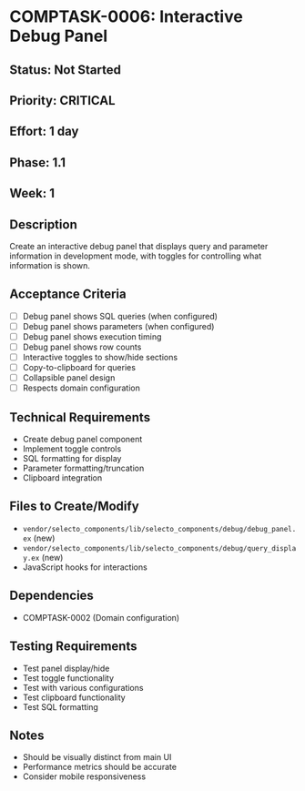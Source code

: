 # COMPTASK-0006: Interactive Debug Panel

## Status: Not Started
## Priority: CRITICAL
## Effort: 1 day
## Phase: 1.1
## Week: 1

## Description
Create an interactive debug panel that displays query and parameter information in development mode, with toggles for controlling what information is shown.

## Acceptance Criteria
- [ ] Debug panel shows SQL queries (when configured)
- [ ] Debug panel shows parameters (when configured)
- [ ] Debug panel shows execution timing
- [ ] Debug panel shows row counts
- [ ] Interactive toggles to show/hide sections
- [ ] Copy-to-clipboard for queries
- [ ] Collapsible panel design
- [ ] Respects domain configuration

## Technical Requirements
- Create debug panel component
- Implement toggle controls
- SQL formatting for display
- Parameter formatting/truncation
- Clipboard integration

## Files to Create/Modify
- `vendor/selecto_components/lib/selecto_components/debug/debug_panel.ex` (new)
- `vendor/selecto_components/lib/selecto_components/debug/query_display.ex` (new)
- JavaScript hooks for interactions

## Dependencies
- COMPTASK-0002 (Domain configuration)

## Testing Requirements
- Test panel display/hide
- Test toggle functionality
- Test with various configurations
- Test clipboard functionality
- Test SQL formatting

## Notes
- Should be visually distinct from main UI
- Performance metrics should be accurate
- Consider mobile responsiveness